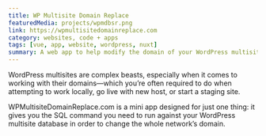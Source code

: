 ```yaml
---
title: WP Multisite Domain Replace
featuredMedia: projects/wpmdbsr.png
link: https://wpmultisitedomainreplace.com
category: websites, code + apps
tags: [vue, app, website, wordpress, nuxt]
summary: A web app to help modify the domain of your WordPress multisite in the database.
---
```


WordPress multisites are complex beasts, especially when it comes to working with their domains—which you’re often required to do when attempting to work locally, go live with new host, or start a staging site.

WPMultisiteDomainReplace.com is a mini app designed for just one thing: it gives you the SQL command you need to run against your WordPress multisite database in order to change the whole network’s domain.
